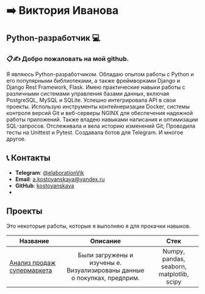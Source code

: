# ➡️ Виктория Иванова 

## Python-разработчик 💻

### 📋✍️ Добро пожаловать на мой github.
Я являюсь Python-разработчиком. Обладаю опытом работы с Python и его популярными библиотеками, а также фреймворками Django и Django Rest Framework, Flask. Имею практические навыки работы с различными системами управления базами данных, включая PostgreSQL, MySQL и SQLite. Успешно интегрировала API в свои проекты. Использую инструменты контейнеризации Docker, системы контроля версий Git и веб-серверы NGINX для обеспечения надежной работы приложений. Также владею навыками написания и оптимизации SQL-запросов. Отслеживала и вела историю изменений Git; Проводила тесты на Unittest и Pytest. Создавала ботов для Telegram. И многое другое.

## 📞 Контакты

- **Telegram**: [@elaborationVik](https://t.me/elaborationVik)
- **Email**: [a.kostoyanskaya@yandex.ru](a.kostoyanskaya@yandex.ru)
- **GitHub**: [kostoyanskaya](https://github.com/kostoyanskaya/)
- 
## Проекты
Это некоторые работы, которые я выполняю я для прокачки навыков.

Название|Описание | Стек
-----------|:-------:|:--------: 
[Анализ продаж супермаркета](https://github.com/Quat)| Были загружены и изучены е. Визуализированы данные о покупках, предприм. | Numpy, pandas, seaborn, matplotlib, scipy






